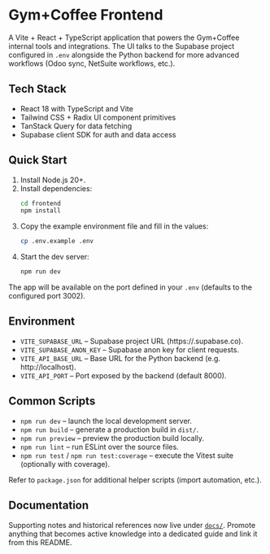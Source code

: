 # Gym+Coffee Frontend

A Vite + React + TypeScript application that powers the Gym+Coffee internal tools and integrations. The UI talks to the Supabase project configured in `.env` alongside the Python backend for more advanced workflows (Odoo sync, NetSuite workflows, etc.).

## Tech Stack
- React 18 with TypeScript and Vite
- Tailwind CSS + Radix UI component primitives
- TanStack Query for data fetching
- Supabase client SDK for auth and data access

## Quick Start
1. Install Node.js 20+.
2. Install dependencies:
   ```bash
   cd frontend
   npm install
   ```
3. Copy the example environment file and fill in the values:
   ```bash
   cp .env.example .env
   ```
4. Start the dev server:
   ```bash
   npm run dev
   ```

The app will be available on the port defined in your `.env` (defaults to the configured port 3002).

## Environment
- `VITE_SUPABASE_URL` – Supabase project URL (https://<project>.supabase.co).
- `VITE_SUPABASE_ANON_KEY` – Supabase anon key for client requests.
- `VITE_API_BASE_URL` – Base URL for the Python backend (e.g. http://localhost).
- `VITE_API_PORT` – Port exposed by the backend (default 8000).

## Common Scripts
- `npm run dev` – launch the local development server.
- `npm run build` – generate a production build in `dist/`.
- `npm run preview` – preview the production build locally.
- `npm run lint` – run ESLint over the source files.
- `npm run test` / `npm run test:coverage` – execute the Vitest suite (optionally with coverage).

Refer to `package.json` for additional helper scripts (import automation, etc.).

## Documentation
Supporting notes and historical references now live under [`docs/`](docs/). Promote anything that becomes active knowledge into a dedicated guide and link it from this README.
